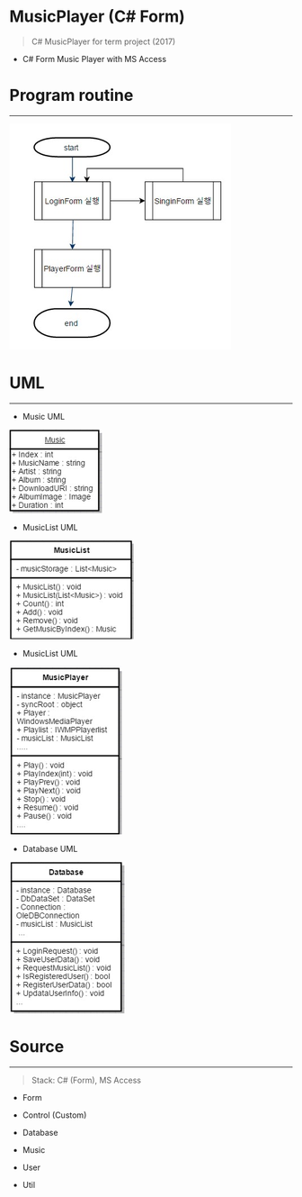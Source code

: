 # MusicPlayer (C# Form)

> C# MusicPlayer for term project (2017)
  * C# Form Music Player with MS Access

# Program routine
-----------------
<img src="https://github.com/64byte/MusicPlayer/blob/develop/resources/12.jpg"></img>

# UML
-----------------

* Music UML

<img src="https://github.com/64byte/MusicPlayer/blob/develop/resources/1.jpg"></img>

* MusicList UML

<img src="https://github.com/64byte/MusicPlayer/blob/develop/resources/2.jpg"></img>

* MusicList UML

<img src="https://github.com/64byte/MusicPlayer/blob/develop/resources/3.jpg"></img>

* Database UML

<img src="https://github.com/64byte/MusicPlayer/blob/develop/resources/4.jpg"></img>

# Source
-----------------
> Stack: C# (Form), MS Access

 - Form

 - Control (Custom)
 
 - Database
 
 - Music
 
 - User
 
 - Util
